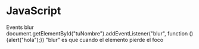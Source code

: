 # JavaScript
Events
blur
document.getElementById("tuNombre").addEventListener("blur", function () {alert("hola");}) "blur" es que cuando el elemento pierde el foco
